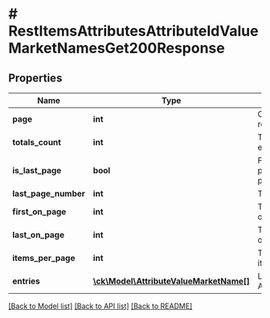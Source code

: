 # # RestItemsAttributesAttributeIdValueMarketNamesGet200Response

## Properties

Name | Type | Description | Notes
------------ | ------------- | ------------- | -------------
**page** | **int** | Current page of the response | [optional]
**totals_count** | **int** | The total number of entries in the response | [optional]
**is_last_page** | **bool** | Flag that indicates if the page shown is the last page of the response | [optional]
**last_page_number** | **int** | The last page number | [optional]
**first_on_page** | **int** | The index of the first item of the current page result | [optional]
**last_on_page** | **int** | The index of the last item of the current page result | [optional]
**items_per_page** | **int** | The requested amount of items per result page | [optional]
**entries** | [**\ck\Model\AttributeValueMarketName[]**](AttributeValueMarketName.md) | List of AttributeValueMarketName | [optional]

[[Back to Model list]](../../README.md#models) [[Back to API list]](../../README.md#endpoints) [[Back to README]](../../README.md)
